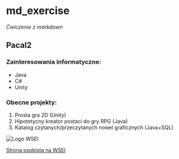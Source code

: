 # md_exercise
*Ćwiczenie z markdown*

## Pacal2 ##


### Zainteresowania informatyczne: ###
* Java
* C#
* Unity

### Obecne projekty: ###
1. Prosta gra 2D (Unity)
2. Hipotetycny kreator postaci do gry RPG (Java)
3. Katalog czytanych/przeczytanych nowel graficznych (Java+SQL)

![Logo WSEI](https://www.wsei.lublin.pl/wp-content/uploads/2018/04/Logo-WSEI-wersja-podstawowa.jpg)

[Strona osobista na WSEI](https://dl.wsei.lublin.pl/mod/wiki/view.php?pageid=268)
